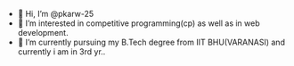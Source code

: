 - 👋 Hi, I’m @pkarw-25
- 👀 I’m interested in competitive programming(cp) as well as in web development.
- 🌱 I’m currently pursuing my B.Tech degree from  IIT BHU(VARANASI) and currently i am in 3rd yr..

<!---
pkarw-25/pkarw-25 is a ✨ special ✨ repository because its `README.md` (this file) appears on your GitHub profile.
You can click the Preview link to take a look at your changes.
--->
